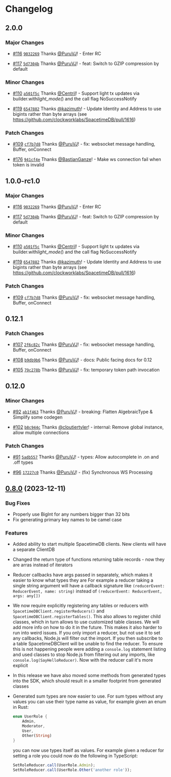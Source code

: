 # Changelog

## 2.0.0

### Major Changes

- [#116](https://github.com/clockworklabs/spacetimedb-typescript-sdk/pull/116) [`9032269`](https://github.com/clockworklabs/spacetimedb-typescript-sdk/commit/9032269004d4dae587c39ccd85da0a32fb9a0114) Thanks [@PuruVJ](https://github.com/PuruVJ)! - Enter RC

- [#117](https://github.com/clockworklabs/spacetimedb-typescript-sdk/pull/117) [`5d7304b`](https://github.com/clockworklabs/spacetimedb-typescript-sdk/commit/5d7304bd3e05dd7a032cfb7069aab97b881f0179) Thanks [@PuruVJ](https://github.com/PuruVJ)! - feat: Switch to GZIP compression by default

### Minor Changes

- [#110](https://github.com/clockworklabs/spacetimedb-typescript-sdk/pull/110) [`a501f5c`](https://github.com/clockworklabs/spacetimedb-typescript-sdk/commit/a501f5ccf9a0a926eb4f345ddeb01ffcb872d67e) Thanks [@Centril](https://github.com/Centril)! - Support light tx updates via builder.with*light_mode(*) and the call flag NoSuccessNotify

- [#119](https://github.com/clockworklabs/spacetimedb-typescript-sdk/pull/119) [`6547882`](https://github.com/clockworklabs/spacetimedb-typescript-sdk/commit/6547882bb28ed9a1ca436335745e9997328026ff) Thanks [@kazimuth](https://github.com/kazimuth)! - Update Identity and Address to use bigints rather than byte arrays (see https://github.com/clockworklabs/SpacetimeDB/pull/1616)

### Patch Changes

- [#109](https://github.com/clockworklabs/spacetimedb-typescript-sdk/pull/109) [`cf7b7d8`](https://github.com/clockworklabs/spacetimedb-typescript-sdk/commit/cf7b7d89a1547fb3863f6641f5b2eb40a27c05d8) Thanks [@PuruVJ](https://github.com/PuruVJ)! - fix: websocket message handling, Buffer, onConnect

- [#176](https://github.com/clockworklabs/spacetimedb-typescript-sdk/pull/176) [`941cf4e`](https://github.com/clockworklabs/spacetimedb-typescript-sdk/commit/941cf4eba6b7df934d74696b373b89cc62764673) Thanks [@BastianGanze](https://github.com/BastianGanze)! - Make ws connection fail when token is invalid

## 1.0.0-rc1.0

### Major Changes

- [#116](https://github.com/clockworklabs/spacetimedb-typescript-sdk/pull/116) [`9032269`](https://github.com/clockworklabs/spacetimedb-typescript-sdk/commit/9032269004d4dae587c39ccd85da0a32fb9a0114) Thanks [@PuruVJ](https://github.com/PuruVJ)! - Enter RC

- [#117](https://github.com/clockworklabs/spacetimedb-typescript-sdk/pull/117) [`5d7304b`](https://github.com/clockworklabs/spacetimedb-typescript-sdk/commit/5d7304bd3e05dd7a032cfb7069aab97b881f0179) Thanks [@PuruVJ](https://github.com/PuruVJ)! - feat: Switch to GZIP compression by default

### Minor Changes

- [#110](https://github.com/clockworklabs/spacetimedb-typescript-sdk/pull/110) [`a501f5c`](https://github.com/clockworklabs/spacetimedb-typescript-sdk/commit/a501f5ccf9a0a926eb4f345ddeb01ffcb872d67e) Thanks [@Centril](https://github.com/Centril)! - Support light tx updates via builder.with*light_mode(*) and the call flag NoSuccessNotify

- [#119](https://github.com/clockworklabs/spacetimedb-typescript-sdk/pull/119) [`6547882`](https://github.com/clockworklabs/spacetimedb-typescript-sdk/commit/6547882bb28ed9a1ca436335745e9997328026ff) Thanks [@kazimuth](https://github.com/kazimuth)! - Update Identity and Address to use bigints rather than byte arrays (see https://github.com/clockworklabs/SpacetimeDB/pull/1616)

### Patch Changes

- [#109](https://github.com/clockworklabs/spacetimedb-typescript-sdk/pull/109) [`cf7b7d8`](https://github.com/clockworklabs/spacetimedb-typescript-sdk/commit/cf7b7d89a1547fb3863f6641f5b2eb40a27c05d8) Thanks [@PuruVJ](https://github.com/PuruVJ)! - fix: websocket message handling, Buffer, onConnect

## 0.12.1

### Patch Changes

- [#107](https://github.com/clockworklabs/spacetimedb-typescript-sdk/pull/107) [`2f6c82c`](https://github.com/clockworklabs/spacetimedb-typescript-sdk/commit/2f6c82c724b9f9407c7bedee13252ca8ffab8f7d) Thanks [@PuruVJ](https://github.com/PuruVJ)! - fix: websocket message handling, Buffer, onConnect

- [#108](https://github.com/clockworklabs/spacetimedb-typescript-sdk/pull/108) [`b9db9b6`](https://github.com/clockworklabs/spacetimedb-typescript-sdk/commit/b9db9b6e46d8c98b29327d97c12c07b7a2fc96bf) Thanks [@PuruVJ](https://github.com/PuruVJ)! - docs: Public facing docs for 0.12

- [#105](https://github.com/clockworklabs/spacetimedb-typescript-sdk/pull/105) [`79c278b`](https://github.com/clockworklabs/spacetimedb-typescript-sdk/commit/79c278be71b2dfd82106ada983fd81d395b1d912) Thanks [@PuruVJ](https://github.com/PuruVJ)! - fix: temporary token path invocation

## 0.12.0

### Minor Changes

- [#92](https://github.com/clockworklabs/spacetimedb-typescript-sdk/pull/92) [`ab1f463`](https://github.com/clockworklabs/spacetimedb-typescript-sdk/commit/ab1f463d7da6e530a6cd47e2433141bfd16addd1) Thanks [@PuruVJ](https://github.com/PuruVJ)! - breaking: Flatten AlgebraicType & Simplify some codegen

- [#102](https://github.com/clockworklabs/spacetimedb-typescript-sdk/pull/102) [`b8c944c`](https://github.com/clockworklabs/spacetimedb-typescript-sdk/commit/b8c944cd23d3b53c72131803a775127bf0a95213) Thanks [@cloutiertyler](https://github.com/cloutiertyler)! - internal: Remove global instance, allow multiple connections

### Patch Changes

- [#91](https://github.com/clockworklabs/spacetimedb-typescript-sdk/pull/91) [`5adb557`](https://github.com/clockworklabs/spacetimedb-typescript-sdk/commit/5adb55776c81d0760cf0268df0fa5dee600f0ef8) Thanks [@PuruVJ](https://github.com/PuruVJ)! - types: Allow autocomplete in .on and .off types

- [#96](https://github.com/clockworklabs/spacetimedb-typescript-sdk/pull/96) [`17227c0`](https://github.com/clockworklabs/spacetimedb-typescript-sdk/commit/17227c0f65def3a9d5e767756ccf46777210041a) Thanks [@PuruVJ](https://github.com/PuruVJ)! - (fix) Synchronous WS Processing

## [0.8.0](https://github.com/clockworklabs/spacetimedb-typescript-sdk/compare/0.7.2...0.8.0) (2023-12-11)

### Bug Fixes

- Properly use BigInt for any numbers bigger than 32 bits
- Fix generating primary key names to be camel case

### Features

- Added ability to start multiple SpacetimeDB clients. New clients will have a separate ClientDB
- Changed the return type of functions returning table records - now they are arras instead of iterators
- Reducer callbacks have args passed in separately, which makes it easier to know what types they are
  For example a reducer taking a single string argument will have a callback signature like `(reducerEvent: ReducerEvent, name: string)`
  instead of `(reducerEvent: ReducerEvent, args: any[])`
- We now require explicitly registering any tables or reducers with `SpacetimeDBClient.registerReducers()` and `SpacetimeDBClient.registerTables()`.
  This also allows to register child classes, which in turn allows to use customized table classes. We will add more info
  on how to do it in the future. This makes it also harder to run into weird issues. If you only import a reducer, but not use
  it to set any callbacks, Node.js will filter out the import. If you then subscribe to a table SpacetimeDBClient will be unable
  to find the reducer. To ensure this is not happening people were adding a `console.log` statement listing and used classes to
  stop Node.js from filtering out any imports, like `console.log(SayHelloReducer)`. Now with the reducer call it's more explicit
- In this release we have also moved some methods from generated types into the SDK, which should result in a smaller footprint from
  generated classes
- Generated sum types are now easier to use. For sum types without any values you can use their type name as value, for example given an
  enum in Rust:

  ```rust
  enum UserRole {
      Admin,
      Moderator,
      User,
      Other(String)
  }
  ```

  you can now use types itself as values. For example given a reducer for setting a role you could now do the following in TypeScript:

  ```typescript
  SetRoleReducer.call(UserRole.Admin);
  SetRoleReducer.call(UserRole.Other('another role'));
  ```
